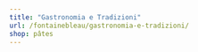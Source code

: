 ```yaml
---
title: "Gastronomia e Tradizioni"
url: /fontainebleau/gastronomia-e-tradizioni/
shop: pâtes
---
```


